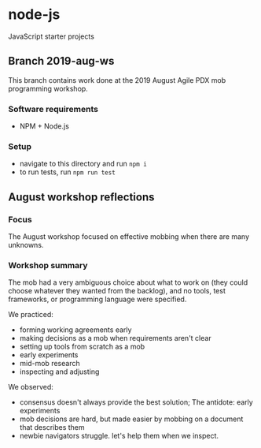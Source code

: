 # node-js

JavaScript starter projects

## Branch 2019-aug-ws

This branch contains work done at the 2019 August Agile PDX mob programming workshop.

### Software requirements

- NPM + Node.js

### Setup

- navigate to this directory and run `npm i`
- to run tests, run `npm run test`

## August workshop reflections

### Focus

The August workshop focused on effective mobbing when there are many unknowns.

### Workshop summary

The mob had a very ambiguous choice about what to work on (they could choose whatever they wanted from the backlog), and no tools, test frameworks, or programming language were specified.

We practiced:

- forming working agreements early
- making decisions as a mob when requirements aren't clear
- setting up tools from scratch as a mob
- early experiments
- mid-mob research
- inspecting and adjusting

We observed:

- consensus doesn't always provide the best solution; The antidote: early experiments
- mob decisions are hard, but made easier by mobbing on a document that describes them
- newbie navigators struggle. let's help them when we inspect.
